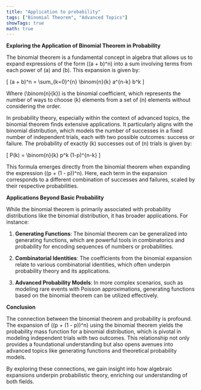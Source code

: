 ```yaml
---
title: "Application to probability"
tags: ["Binomial Theorem", "Advanced Topics"]
showTags: true
math: true
---
```




**Exploring the Application of Binomial Theorem in Probability**

The binomial theorem is a fundamental concept in algebra that allows us to expand expressions of the form \((a + b)^n\) into a sum involving terms from each power of \(a\) and \(b\). This expansion is given by:

\[
(a + b)^n = \sum_{k=0}^{n} \binom{n}{k} a^{n-k} b^k
\]

Where \(\binom{n}{k}\) is the binomial coefficient, which represents the number of ways to choose \(k\) elements from a set of \(n\) elements without considering the order.

In probability theory, especially within the context of advanced topics, the binomial theorem finds extensive applications. It particularly aligns with the binomial distribution, which models the number of successes in a fixed number of independent trials, each with two possible outcomes: success or failure. The probability of exactly \(k\) successes out of \(n\) trials is given by:

\[
P(k) = \binom{n}{k} p^k (1-p)^{n-k}
\]

This formula emerges directly from the binomial theorem when expanding the expression \((p + (1 - p))^n\). Here, each term in the expansion corresponds to a different combination of successes and failures, scaled by their respective probabilities.

**Applications Beyond Basic Probability**

While the binomial theorem is primarily associated with probability distributions like the binomial distribution, it has broader applications. For instance:

1. **Generating Functions**: The binomial theorem can be generalized into generating functions, which are powerful tools in combinatorics and probability for encoding sequences of numbers or probabilities.

2. **Combinatorial Identities**: The coefficients from the binomial expansion relate to various combinatorial identities, which often underpin probability theory and its applications.

3. **Advanced Probability Models**: In more complex scenarios, such as modeling rare events with Poisson approximations, generating functions based on the binomial theorem can be utilized effectively.

**Conclusion**

The connection between the binomial theorem and probability is profound. The expansion of \((p + (1 - p))^n\) using the binomial theorem yields the probability mass function for a binomial distribution, which is pivotal in modeling independent trials with two outcomes. This relationship not only provides a foundational understanding but also opens avenues into advanced topics like generating functions and theoretical probability models.

By exploring these connections, we gain insight into how algebraic expansions underpin probabilistic theory, enriching our understanding of both fields.
